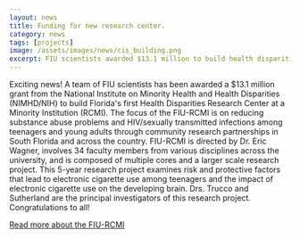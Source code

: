 ```yaml
---
layout: news
title: Funding for new research center.
category: news
tags: [projects]
image: /assets/images/news/cis_building.png
excerpt: FIU scientists awarded $13.1 million to build health disparities research center.
---
```

Exciting news! A team of FIU scientists has been awarded a $13.1 million grant from the National Institute on Minority Health and Health Disparities (NIMHD/NIH) to build Florida's first Health Disparities Research Center at a Minority Institution (RCMI). The focus of the FIU-RCMI is on reducing substance abuse problems and HIV/sexually transmitted infections among teenagers and young adults through community research partnerships in South Florida and across the country. FIU-RCMI is directed by Dr. Eric Wagner, involves 34 faculty members from various disciplines across the university, and is composed of multiple cores and a larger scale research project. This 5-year research project examines risk and protective factors that lead to electronic cigarette use among teenagers and the impact of electronic cigarette use on the developing brain. Drs. Trucco and Sutherland are the principal investigators of this research project. Congratulations to all!


[Read more about the FIU-RCMI](https://news.fiu.edu/2017/10/fius-stempel-college-to-build-health-disparities-research-center-with-13-1-million-grant/116111)
